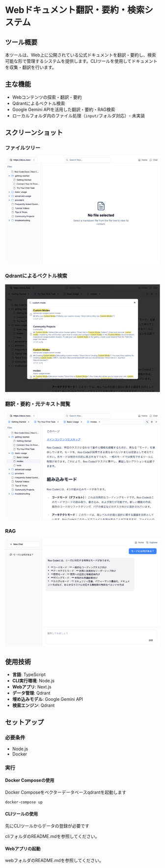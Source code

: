 # Webドキュメント翻訳・要約・検索システム

## ツール概要

本ツールは、Web上に公開されている公式ドキュメントを翻訳・要約し、検索可能な形で管理するシステムを提供します。CLIツールを使用してドキュメントを収集・翻訳を行います。

## 主な機能

- Webコンテンツの探索・翻訳・要約
- Qdrantによるベクトル検索
- Google Gemini APIを活用した翻訳・要約・RAG検索
- ローカルフォルダ内のファイル処理（`input/`フォルダ対応）- 未実装

## スクリーンショット

### ファイルツリー
![ファイルツリー](images/page-select.png)

### Qdrantによるベクトル検索 
![Qdrantによるベクトル検索](images/search.png)

### 翻訳・要約・元テキスト閲覧
![翻訳・要約閲覧](images/file.png)

### RAG
![Google Gemini APIを活用した翻訳・要約・RAG検索](images/rag.png)

## 使用技術

- **言語**: TypeScript
- **CLI実行環境**: Node.js
- **Webアプリ**: Next.js
- **データ管理**: Qdrant
- **埋め込みモデル**: Google Gemini API
- **検索エンジン**: Qdrant

## セットアップ

### 必要条件

- Node.js
- Docker

### 実行

#### Docker Composeの使用

Docker Composeをベクターデータベースqdrantを起動します

```sh
docker-compose up
```

#### CLIツールの使用

先にCLIツールからデータの登録が必要です

cliフォルダのREADME.mdを参照してください。

#### Webアプリの起動

webフォルダのREADME.mdを参照してください。



